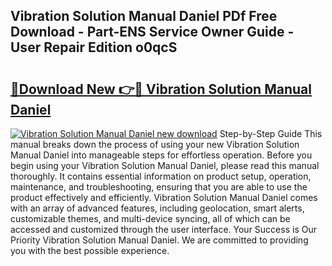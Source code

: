 ## Vibration Solution Manual Daniel PDf Free Download - Part-ENS Service Owner Guide - User Repair Edition o0qcS

# <h2><a href="http://bc82150.oget.top/?id=Vibration+Solution+Manual+Daniel">🔗Download New 👉🔴 Vibration Solution Manual Daniel</a></h2>

[![Vibration Solution Manual Daniel new download](https://i.imgur.com/5g1atiW.png)](http://bc82150.oget.top/?id=Vibration+Solution+Manual+Daniel)
Step-by-Step Guide This manual breaks down the process of using your new Vibration Solution Manual Daniel into manageable steps for effortless operation. Before you begin using your Vibration Solution Manual Daniel, please read this manual thoroughly. It contains essential information on product setup, operation, maintenance, and troubleshooting, ensuring that you are able to use the product effectively and efficiently. Vibration Solution Manual Daniel comes with an array of advanced features, including geolocation, smart alerts, customizable themes, and multi-device syncing, all of which can be accessed and customized through the user interface. Your Success is Our Priority Vibration Solution Manual Daniel. We are committed to providing you with the best possible experience.
